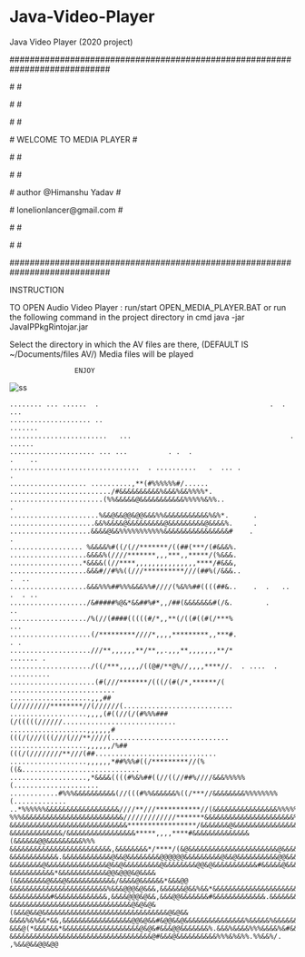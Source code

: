 # Java-Video-Player
Java Video Player (2020 project)
<p>
############################################################################</p><p>
#									   #</p><p>
#									   #</p><p>
#									   #</p><p>
#		WELCOME TO MEDIA PLAYER					   #</p><p>
#									   #</p><p>
#									   #</p><p>
#		author @Himanshu Yadav					   #</p><p>
#			lonelionlancer@gmail.com			   #</p><p>
#									   #</p><p>
#									   #</p><p>
############################################################################</p><p>
</p>
			INSTRUCTION

TO OPEN Audio Video Player	:	run/start OPEN_MEDIA_PLAYER.BAT
				or run the following command in the project directory in cmd
			java -jar JavaIPPkgRintojar.jar


Select the directory in which the AV files are there, 
		(DEFAULT IS ~/Documents/files AV/)
	Media files will be played

					ENJOY
          
          
![ss](https://user-images.githubusercontent.com/54714942/124591883-74176a00-de7a-11eb-9214-39b767b3e5e4.png)



~~~~~~~~~~~~~~~~~~~~~~~~~~~~~~~~~~~~~~~~~~~~~~~~~~~~~~~~~~~~~~~~~~~~~~~~~~~~~~~~
........ ... ......  .                                          .  .         ...
.................... ..                                                  .......
........................   ...                                       .    ......
..................... ... ...          . .  .                            .    ..
................................  . ..........   .  ... .                      .
................... ..........,**(#%%%%%%#/......                               
........................./#&&&&&&&&&&%&&&%&&%%%%*.                              
.......................(%%&&&&&@&&&&&&&&&&&%%%%%&%%..                         . 
......................%&&@&&@@&@@&&&%%&&&&&&&&&&&%&%*.      .                   
.....................&&%&&&&@&&&&&&&&&@&&&&&&&&&@&&&&%.     .                   
....................&&&&@&&%%%%%%%%%%%&&&&&&&&&&&&&&&&#    .            .       
.................. %&&&&%#((/(//*******/((##(***/(#&&&%.                        
...................&&&&%(////*******,,,***,,*****/(%&&&.                        
..................*&&&&((//****,,,,,,,,,,,,,,,****/#&&&,                        
...................&&&#//#%%((///**********///(##%(/&&&..               .  ..   
...................&&&%%%##%%%&&&%%#////(%&%%##((((##&..    .  .   ..    .  . ..
.................../&#####%@&*&&##%#*,,/##(&&&&&&&#(/&.        .             .. 
.................../%(//(####(((((#/*,,**(/((#((#(/***%                     ... 
....................(/*********////*,,,,*********,,***#.                     . .
....................///**,,,,,,**/**,,.,,,**,,,,,,,**/*                ....... .
..................../((/***,,,,,/((@#/**@%//,,,,****//.  . ....  .    ..........
.....................(#(///*******/(((/(#(/*,******/( ..........................
....................,,,##(/////////********//(//////(...........................
...................,,,,(#((//(/(#%%%###(/(((((//////............................
...................,,,,,,#(((/(///(((///(///**////(.............................
...................,,,,,,/%##(((/(////////**///(##..............................
...................,,,,,,*##%%%#((/*********//(%((&.............................
...................,*&&&&((((#%&%##((//((//##%////&&&%%%%%(.....................
............#%%%&&&&&&&&&&(//(((#%%&&&&&&%((/***//&&&&&&&&%%%%%%%%(.............
..*%%%%%%&&&&&&&&&&&&&&&&&&////**///***********//(&&&&&&&&&&&&&&&&%%%%%%%%%%#%&%
%%%&&&&&&&&&&&&&&&&&&&&&&&&&/////////////*******&&&&&&&&&&&&&&&&&&&&&&%&%%%%%%%%
&&&&&&&&&&&&&&&&&&&&&&&&&&&&&*****************/&&&&&&&@&&&&&&&&&&&&&&&&&&&&&%%%%
&&&&&&&&&&&&&/&&&&&&&&&&&&&&&&&*****,,,,****#&&&&&&&&&&&&&&(&&&&&&@@&&&&&&&&&%%%
&&&&&&&&&&&&&&&&&&&&&&&&&,&&&&&&&&*/****/(&@&&&&&&&&&&&&&&&&&&&&&&@&&&&&&@&&&&&&
&&&&&&&&&&&&.&&&&&&&&&&&&@&&@&&&&&&&&@@@@@@&&&&&&&&&@&&@&&&&&&&&&&@@&&&&&@&&&&&&
&&&&&&&&@&&&&&&&&&&&&&&&@&&@&&&&&&&&&@&&&&&&&&@@&@&&&&&&&&&&&#&&&&&@&&&&&&&@&&&&
&&&&&&&&&&&*&&&&&&&&&&&&@@&@@@&@&&&&(&&&&&&&&@&&&@&&&&&&&&&&&&/&&&&@&&&&&&*&&&@@
&&&&&&&&&&&&&&&&&&&&&&&&%&&&@@@&@&&&,&&&&&&@&&%&&*&&&&&&&&&&&&&&&&&&&&&&&&&&&&&&
&&&&&&&&&&#&&&&&&&&&&&&&,&&&&@@@&@&&,&&&@@&&&&&&&#&&&&&&&&&&&&&.&&&&&&&&&@&&&@@&
&&&&&&&&&&&&&&&&&&&&&&&&&&&&&&@&@&@&(&&&@&&@&&&&&&&&&&&&&&&&&&&&&&&&&&&&&&&@&@&&
&&&&%&%&&*&&,&&&&&&&&&&&&&&&&&@@&@&&#&@@&&@&&&&&&&&&&&&&&&%&&&&&%&&&&&&&&@&&@@&&
&&&@(*&&&&&&*&&&&&&&&&&&&&&&&&&&@&@&#&&&@@&&&&&&&%.&&&%&&&&%%%&&&&%&#&&&&@&@@&&&
&&&&&&&&&&&&&&&&&&&&&&&&&&&&&&&&&&&@#&&&@&&&&&&&&&&%%%&%&%%.%%&&%/. ,%&&@&&@@&@@
~~~~~~~~~~~~~~~~~~~~~~~~~~~~~~~~~~~~~~~~~~~~~~~~~~~~~~~~~~~~~~~~~~~~~~~~~~~~~~~~
